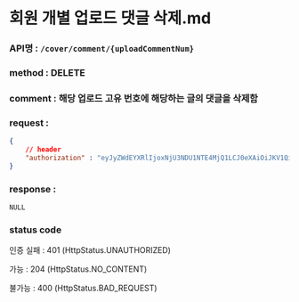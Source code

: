 # 회원 개별 업로드 댓글 삭제.md
### API명 : `/cover/comment/{uploadCommentNum}`

### method : DELETE

### comment : 해당 업로드 고유 번호에 해당하는 글의 댓글을 삭제함

### request :
~~~json
{
    // header
    "authorization" : "eyJyZWdEYXRlIjoxNjU3NDU1NTE4MjQ1LCJ0eXAiOiJKV1QiLCJhbGciOiJIUzI1NiJ9.eyJ1c2VyTnVtIjoiNDMiLCJleHAiOjE2NTc0NjYzMTh9.geNy6UmYpSO88SdiU4fRzxVQYhAOiDfSv_J_cArh2JM"
}
~~~


### response :
    NULL

### status code
인증 실패 : 401 (HttpStatus.UNAUTHORIZED)

가능 : 204 (HttpStatus.NO_CONTENT)

불가능 : 400 (HttpStatus.BAD_REQUEST)